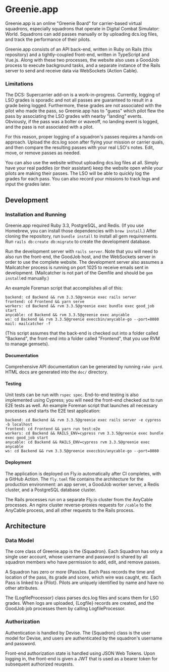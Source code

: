 # Greenie.app

Greenie.app is an online "Greenie Board" for carrier-based virtual squadrons,
especially squadrons that operate in Digital Combat Simulator: World. Squadrons
can add passes manually or by uploading dcs.log files, and track the performance
of their pilots.

Greenie.app consists of an API back-end, written in Ruby on Rails (this
repository) and a tightly-coupled front-end, written in TypeScript and Vue.js.
Along with these two processes, the website also uses a GoodJob process to
execute background tasks, and a separate instance of the Rails server to send
and receive data via WebSockets (Action Cable).

### Limitations

The DCS: Supercarrier add-on is a work-in-progress. Currently, logging of LSO
grades is sporadic and not all passes are guaranteed to result in a grade being
logged. Furthermore, these grades are not associated with the pilot who made
the pass, so Greenie.app has to "guess" which pilot flew the pass by associating
the LSO grades with nearby "landing" events. Obviously, if the pass was a bolter
or waveoff, no landing event is logged, and the pass is not associated with a
pilot.

For this reason, proper logging of a squadron's passes requires a hands-on
approach. Upload the dcs.log soon after flying your mission or carrier quals,
and then compare the resulting passes with your real LSO's notes. Edit, move, or
remove passes as needed.

You can also use the website without uploading dcs.log files at all. Simply have
your real paddles (or their assistant) keep the website open while your pilots
are making their passes. The LSO will be able to quickly log the grades for each
pass. You can also record your missions to track logs and input the grades
later.

## Development

### Installation and Running

Greenie.app required Ruby 3.3, PostgreSQL, and Redis. (If you use Homebrew,
you can install those dependencies with `brew install`.) After cloning the
repository, run `bundle install` to install all gem requirements. Run
`rails db:create db:migrate` to create the development database.

Run the development server with `rails server`. Note that you will need to also
run the front-end, the GoodJob host, and the WebSockets server in order to use
the complete website. The development server also assumes a Mailcatcher process
is running on port 1025 to receive emails sent in development. (Mailcatcher is
not part of the Gemfile and should be `gem install`ed manually.)

An example Foreman script that accomplishes all of this:

```
backend: cd Backend && rvm 3.3.5@greenie exec rails server
frontend: cd Frontend && yarn serve
workers: cd Backend && rvm 3.3.5@greenie exec bundle exec good_job start
anycable: cd Backend && rvm 3.3.5@greenie exec anycable
ws: cd Backend && rvm 3.3.5@greenie execcbin/anycable-go --port=8080
mail: mailcatcher -f
```

(This script assumes that the back-end is checked out into a folder called
"Backend", the front-end into a folder called "Frontend", that you use RVM to
manage gemsets).

#### Documentation

Comprehensive API documentation can be generated by running `rake yard`. HTML
docs are generated into the `doc/` directory.

#### Testing

Unit tests can be run with `rspec spec`. End-to-end testing is also implemented
using Cypress; you will need the front-end checked out to run E2E tests as well.
An example Foreman script that launches all necessary processes and starts the
E2E test application:

```
backend: cd Backend && rvm 3.3.5@greenie exec rails server -e cypress -b localhost
frontend: cd Frontend && yarn run test:e2e
workers: cd Backend && RAILS_ENV=cypress rvm 3.3.5@greenie exec bundle exec good_job start
anycable: cd Backend && RAILS_ENV=cypress rvm 3.3.5@greenie exec anycable
ws: cd Backend && rvm 3.3.5@greenie execcbin/anycable-go --port=8080
```

#### Deployment

The application is deployed on Fly.io automatically after CI completes, with a
GitHub Action. The `fly.toml` file contains the architecture for the production
environment: an app server, a GoodJob worker server, a Redis cluster, and a
PostgreSQL database cluster.

The Rails processes run on a separate Fly.io cluster from the AnyCable
processes. An nginx cluster reverse-proxies requests for `/cable` to the
AnyCable process, and all other requests to the Rails process.

## Architecture

### Data Model

The core class of Greenie.app is the {Squadron}. Each Squadron has only a single
user account, whose username and password is shared by all squadron members who
have permission to add, edit, and remove passes.

A Squadron has zero or more {Pass}es. Each Pass records the time and location of
the pass, its grade and score, which wire was caught, etc. Each Pass is linked
to a {Pilot}. Pilots are uniquely identified by name and have no other
attributes.

The {LogfileProcessor} class parses dcs.log files and scans them for LSO grades.
When logs are uploaded, {Logfile} records are created, and the GoodJob job
processes them by calling LogfileProcessor.

### Authorization

Authentication is handled by Devise. The {Squadron} class is the user model for
Devise, and users are authenticated by the squadron's username and password.

Front-end authorization state is handled using JSON Web Tokens. Upon logging in,
the front-end is given a JWT that is used as a bearer token for subsequent
authorized reuqests.
